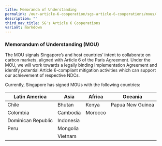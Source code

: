 ```yaml
---
title: Memoranda of Understanding
permalink: /our-article-6-cooperation/sgs-article-6-cooperations/mous/
description: ""
third_nav_title: SG's Article 6 Cooperations
variant: markdown
---
```

### Memorandum of Understanding (MOU)
The MOU signals Singapore’s and host countries’ intent to collaborate on carbon markets,
aligned with Article 6 of the Paris Agreement. Under the MOU, we will work towards a legally
binding Implementation Agreement and identify potential Article 6-compliant mitigation
activities which can support our achievement of respective NDCs.

Currently, Singapore has signed MOUs with the following countries:
   

| Latin America | Asia | Africa | Oceania|
| -------- | -------- | -------- |-------- |
| Chile | Bhutan | Kenya | Papua New Guinea |  
|Colombia | Cambodia | Morocco | 
| Dominican Republic | Indonesia | 
| Peru | Mongolia |
| | Vietnam |